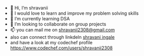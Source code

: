 - 👋 Hi, I’m shravanii
- 👀 I would love to learn and improve my problem solving skills
- 🌱 I’m currently learning DSA
- 💞️ I’m looking to collaborate on group projects
- 📫 you can mail me on shravanii2308@gmail.com 
- also can connect through linkdeln [shravani ingale](https://www.linkedin.com/in/shravani-ingale/)
- and have a look at my codechef profile https://www.codechef.com/users/shravanii2308

<!---
shravanii2308/shravanii2308 is a ✨ special ✨ repository because its `README.md` (this file) appears on your GitHub profile.
You can click the Preview link to take a look at your changes.
--->
